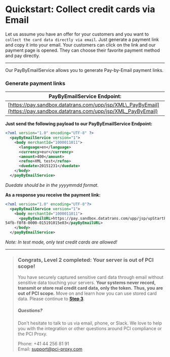 # Quickstart: Collect credit cards via Email

Let us assume you have an offer for your customers and you want to `collect the card data directly via email`. Just generate a payment link and copy it into your email. Your customers can click on the link and our payment page is opened. They can choose their favorite payment method and pay directly.

---

Our PayByEmailService allows you to generate Pay-by-Email payment links.

### Generate payment links

| **PayByEmailService Endpoint:** |
| --- |
| [https://pay.sandbox.datatrans.com/upp/jsp/XML\_PayByEmail](https://pay.sandbox.datatrans.com/upp/jsp/XML_PayByEmail) |

**Just send the following payload to our PayByEmailService Endpoint:**

```xml
<?xml version="1.0" encoding="UTF-8" ?>
  <payByEmailService version="1">
    <body merchantId="1000011011">
      <language>en</language>
      <currency>eur</currency>
      <amount>400</amount>
      <refno>XML test</refno>
      <duedate>20151231</duedate>
    </body>
  </payByEmailService>
```

_Duedate should be in the yyyymmdd format._

**As a response you receive the payment link:**

```xml
<?xml version="1.0" encoding="UTF-8"?>
  <payByEmailService version="1">
    <body merchantId="1000011011">
      <payByEmailURL>https://pay.sandbox.datatrans.com/upp/jsp/upStartFromTemplate?paymentTemplateId=021935b9-
54fb-f8f8-0000-015191015e03</payByEmailURL>
    </body>
  </payByEmailService>
```

_Note: In test mode, only test credit cards are allowed!_

---

> ### Congrats, Level 2 completed: Your server is out of PCI scope!
>
> You have securely captured sensitive card data through email without sensitive data touching your servers. **Your systems never record, transmit or store real credit card data, only the token.** **Thus, you are out of PCI scope.** Move on and learn how you can use stored card data. Please continue to [**Step 3**](/step-3-use-stored-data.md).
>
> ##### Questions?
>
> Don't hesitate to talk to us via email, phone, or Slack. We love to help you with the integration or other questions around PCI compliance or the PCI Proxy.
>
> Phone: +41 44 256 81 91  
> Email: [support@pci-proxy.com](/mailto:support@pci-proxy.com)



